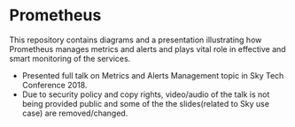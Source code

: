 # Prometheus
This repository contains diagrams and a presentation illustrating how Prometheus manages metrics and alerts and plays vital role in effective and smart monitoring of the services. 

* Presented full talk on Metrics and Alerts Management topic in Sky Tech Conference 2018. 
* Due to security policy and copy rights, video/audio of the talk is not being provided public and some of the the slides(related to Sky use case) are removed/changed.
